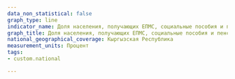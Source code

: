 ```yaml
---
data_non_statistical: false
graph_type: line
indicator_name: Доля населения, получающих ЕПМС, социальные пособия и пенсии 
graph_title: Доля населения, получающих ЕПМС, социальные пособия и пенсии
national_geographical_coverage: Кыргызская Республика
measurement_units: Процент
tags:
- custom.national

---
```


